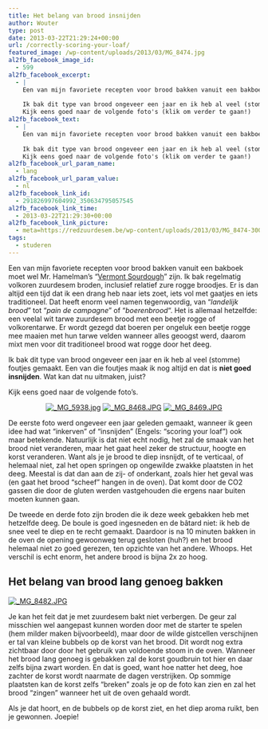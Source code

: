 ```yaml
---
title: Het belang van brood insnijden
author: Wouter
type: post
date: 2013-03-22T21:29:24+00:00
url: /correctly-scoring-your-loaf/
featured_image: /wp-content/uploads/2013/03/MG_8474.jpg
al2fb_facebook_image_id:
  - 599
al2fb_facebook_excerpt:
  - |
    Een van mijn favoriete recepten voor brood bakken vanuit een bakboek moet wel Mr. Hamelman's "Vermont Sourdough" zijn. Ik bak regelmatig volkoren zuurdesembroden, inclusief relatief zure rogge broodjes. Er is dan altijd een tijd dat ik een drang heb naar iets zoet, iets vol met gaatjes en iets traditioneel. Dat heeft enorm veel namen tegenwoordig, van "landelijk brood" tot "pain de campagne" of "boerenbrood". Het is allemaal hetzelfde: een veelal wit tarwe zuurdesembrood met een beetje rogge of volkorentarwe. Er wordt gezegd dat boeren per ongeluk een beetje rogge mee maaien met hun tarwe velden wanneer alles geoogst werd, daarom mixt men voor dit traditioneel brood wat rogge door het deeg.
    
    Ik bak dit type van brood ongeveer een jaar en ik heb al veel (stomme) foutjes gemaakt. Een van die foutjes maak ik nog altijd en dat is niet goed insnijden. Wat kan dat nu uitmaken, juist?
    Kijk eens goed naar de volgende foto's (klik om verder te gaan!)
al2fb_facebook_text:
  - |
    Een van mijn favoriete recepten voor brood bakken vanuit een bakboek moet wel Mr. Hamelman's "Vermont Sourdough" zijn. Ik bak regelmatig volkoren zuurdesem broden, inclusief relatief zure rogge broodjes. Er is dan altijd een tijd dat ik een drang heb naar iets zoet, iets vol met gaatjes en iets traditioneel. Dat heeft enorm veel namen tegenwoordig, van "landelijk brood" tot "pain de campagne" of "boerenbrood". Het is allemaal hetzelfde: een veelal wit tarwe zuurdesem brood met een beetje rogge of volkorentarwe. Er wordt gezegd dat boeren per ongeluk een beetje rogge mee maaien met hun tarwe velden wanneer alles geoogst werd, daarom mixt men voor dit traditioneel brood wat rogge door het deeg.
    
    Ik bak dit type van brood ongeveer een jaar en ik heb al veel (stomme) foutjes gemaakt. Een van die foutjes maak ik nog altijd en dat is niet goed insnijden. Wat kan dat nu uitmaken, juist?
    Kijk eens goed naar de volgende foto's (klik om verder te gaan!)
al2fb_facebook_url_param_name:
  - lang
al2fb_facebook_url_param_value:
  - nl
al2fb_facebook_link_id:
  - 291826997604992_350634795057545
al2fb_facebook_link_time:
  - 2013-03-22T21:29:30+00:00
al2fb_facebook_link_picture:
  - meta=https://redzuurdesem.be/wp-content/uploads/2013/03/MG_8474-300x200.jpg
tags:
  - studeren
---
```


Een van mijn favoriete recepten voor brood bakken vanuit een bakboek moet wel Mr. Hamelman&#8217;s &#8220;[Vermont Sourdough][2]&#8221; zijn. Ik bak regelmatig volkoren zuurdesem broden, inclusief relatief zure rogge broodjes. Er is dan altijd een tijd dat ik een drang heb naar iets zoet, iets vol met gaatjes en iets traditioneel. Dat heeft enorm veel namen tegenwoordig, van &#8220;_landelijk brood_&#8221; tot &#8220;_pain de campagne_&#8221; of &#8220;_boerenbrood_&#8220;. Het is allemaal hetzelfde: een veelal wit tarwe zuurdesem brood met een beetje rogge of volkorentarwe. Er wordt gezegd dat boeren per ongeluk een beetje rogge mee maaien met hun tarwe velden wanneer alles geoogst werd, daarom mixt men voor dit traditioneel brood wat rogge door het deeg.

Ik bak dit type van brood ongeveer een jaar en ik heb al veel (stomme) foutjes gemaakt. Een van die foutjes maak ik nog altijd en dat is **niet goed insnijden**. Wat kan dat nu uitmaken, juist?
  
Kijk eens goed naar de volgende foto&#8217;s.

<p style="text-align: center;"><a href="http://lh5.ggpht.com/-81BfVCDm4WU/UUzEpxVFYVI/AAAAAAAAGyQ/0b3AGW8S-eA/s1024/_MG_5938.jpg" link="https://picasaweb.google.com/108809100421188137955/Savesourdough#5858273437197623634" title="" ><img src="http://lh5.ggpht.com/-81BfVCDm4WU/UUzEpxVFYVI/AAAAAAAAGyQ/0b3AGW8S-eA/w400-o/_MG_5938.jpg" alt="_MG_5938.jpg" title="" class="alignleft pe2-photo"  /></a> <a href="http://lh5.ggpht.com/-azE8YXmTmjU/UUzEsEkgm_I/AAAAAAAAGyY/0qfHoalpdq8/s1024/_MG_8468.JPG" link="https://picasaweb.google.com/108809100421188137955/Savesourdough#5858273476722334706" title="" ><img src="http://lh5.ggpht.com/-azE8YXmTmjU/UUzEsEkgm_I/AAAAAAAAGyY/0qfHoalpdq8/w400-o/_MG_8468.JPG" alt="_MG_8468.JPG" title="" class="alignleft pe2-photo"  /></a> <a href="http://lh5.ggpht.com/-D4dqO9SiXoI/UUzEtR-XF4I/AAAAAAAAGyg/mLsQ6OT5D98/s1024/_MG_8469.JPG" link="https://picasaweb.google.com/108809100421188137955/Savesourdough#5858273497500292994" title="" ><img src="http://lh5.ggpht.com/-D4dqO9SiXoI/UUzEtR-XF4I/AAAAAAAAGyg/mLsQ6OT5D98/w400-o/_MG_8469.JPG" alt="_MG_8469.JPG" title="" class="alignleft pe2-photo"  /></a></p>

<div style="clear: both;">
  
  <p>
    De eerste foto werd ongeveer een jaar geleden gemaakt, wanneer ik geen idee had wat &#8220;inkerven&#8221; of &#8220;insnijden&#8221; (Engels: &#8220;scoring your loaf&#8221;) ook maar betekende. Natuurlijk is dat niet echt nodig, het zal de smaak van het brood niet veranderen, maar het gaat heel zeker de structuur, hoogte en korst veranderen. Want als je je brood te diep insnijdt, of te verticaal, of helemaal niet, zal het open springen op ongewilde zwakke plaatsten in het deeg. Meestal is dat dan aan de zij- of onderkant, zoals hier het geval was (en gaat het brood &#8220;scheef&#8221; hangen in de oven). Dat komt door de CO2 gassen die door de gluten werden vastgehouden die ergens naar buiten moeten kunnen gaan.
  </p>
</div>

De tweede en derde foto zijn broden die ik deze week gebakken heb met hetzelfde deeg. De boule is goed ingesneden en de bâtard niet: ik heb de snee veel te diep en te recht gemaakt. Daardoor is na 10 minuten bakken in de oven de opening gewoonweg terug gesloten (huh?) en het brood helemaal niet zo goed gerezen, ten opzichte van het andere. Whoops. Het verschil is echt enorm, het andere brood is bijna 2x zo hoog.

## Het belang van brood lang genoeg bakken


<a href="http://lh3.ggpht.com/-jlFDMm2xyb8/UUzEuiqom4I/AAAAAAAAGyo/hRtUY2I89cQ/s1024/_MG_8482.JPG" link="https://picasaweb.google.com/108809100421188137955/Savesourdough#5858273519160826754" title="" ><img src="http://lh3.ggpht.com/-jlFDMm2xyb8/UUzEuiqom4I/AAAAAAAAGyo/hRtUY2I89cQ/w400-o/_MG_8482.JPG" alt="_MG_8482.JPG" title="" class="alignleft pe2-photo"  /></a>

Je kan het feit dat je met zuurdesem bakt niet verbergen. De geur zal misschien wel aangepast kunnen worden door met de starter te spelen (hem milder maken bijvoorbeeld), maar door de wilde gistcellen verschijnen er tal van kleine bubbels op de korst van het brood. Dit wordt nog extra zichtbaar door door het gebruik van voldoende stoom in de oven. Wanneer het brood lang genoeg is gebakken zal de korst goudbruin tot hier en daar zelfs bijna zwart worden. En dat is goed, want hoe natter het deeg, hoe zachter de korst wordt naarmate de dagen verstrijken. Op sommige plaatsten kan de korst zelfs &#8220;breken&#8221; zoals je op de foto kan zien en zal het brood &#8220;zingen&#8221; wanneer het uit de oven gehaald wordt.
  
Als je dat hoort, en de bubbels op de korst ziet, en het diep aroma ruikt, ben je gewonnen. Joepie!

<p class="clear">

 [1]: https://redzuurdesem.be/wp-content/uploads/2013/03/MG_8474.jpg
 [2]: https://redzuurdesem.be/vermont-style-sourdough/ "Vermont Style Sourdough"